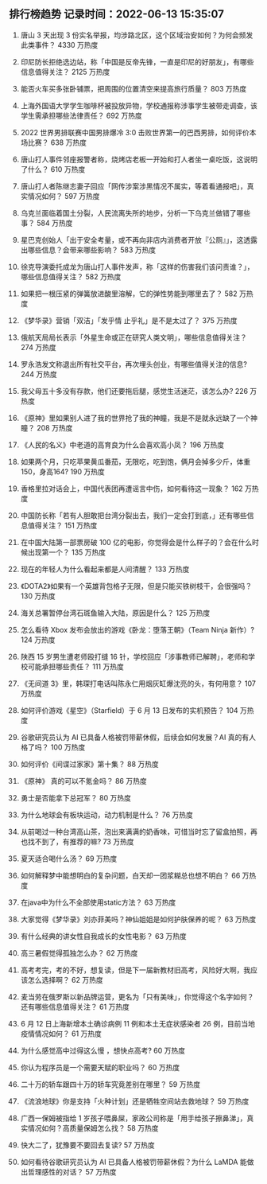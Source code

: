 
## 排行榜趋势 记录时间：2022-06-13 15:35:07
  
  1. 唐山 3 天出现 3 份实名举报，均涉路北区，这个区域治安如何？为何会频发此类事件？ 4330 万热度
    
  2. 印尼防长拒绝选边站，称「中国是反帝先锋，一直是印尼的好朋友」，有哪些信息值得关注？ 2125 万热度
    
  3. 能否火车买多张卧铺票，把周围的位置清空来提高旅行质量？ 803 万热度
    
  4. 上海外国语大学学生咖啡杯被投放异物，学校通报称涉事学生被带走调查，该学生需承担哪些法律责任？ 692 万热度
    
  5. 2022 世界男排联赛中国男排爆冷 3:0 击败世界第一的巴西男排，如何评价本场比赛？ 638 万热度
    
  6. 唐山打人事件邻座报警者称，烧烤店老板一开始和打人者坐一桌吃饭，这说明了什么？ 610 万热度
    
  7. 唐山打人者陈继志妻子回应「网传涉案涉黑情况不属实，等着看通报吧」，真实情况如何？ 597 万热度
    
  8. 乌克兰面临着国土分裂，人民流离失所的地步，分析一下乌克兰做错了哪些事？ 584 万热度
    
  9. 星巴克创始人「出于安全考量，或不再向非店内消费者开放『公厕』」，这透露出哪些信息？会带来哪些影响？ 583 万热度
    
  10. 徐克导演委托成龙为唐山打人事件发声，称「这样的伤害我们该问责谁？」，哪些信息值得关注？ 582 万热度
    
  11. 如果把一根压紧的弹簧放进酸里溶解，它的弹性势能到哪里去了？ 582 万热度
    
  12. 《梦华录》营销「双洁」「发乎情 止乎礼」是不是太过了？ 375 万热度
    
  13. 俄航天局局长表示「外星生命或正在研究人类文明」，哪些信息值得关注？ 274 万热度
    
  14. 罗永浩发文称退出所有社交平台，再次埋头创业，有哪些值得关注的信息? 244 万热度
    
  15. 我父母五十多没有存款，他们还要拖后腿，感觉生活迷茫，该怎么办? 226 万热度
    
  16. 《原神》里如果别人进了我的世界抢了我的神瞳，我是不是就永远缺了一个神瞳？ 208 万热度
    
  17. 《人民的名义》中老道的高育良为什么会喜欢高小凤？ 196 万热度
    
  18. 如果两个月，只吃苹果黄瓜番茄，无限吃，吃到饱，俩月会掉多少斤，体重150，身高164? 190 万热度
    
  19. 香格里拉对话会上，中国代表团再遭谣言中伤，如何看待这一现象？ 162 万热度
    
  20. 中国防长称「若有人胆敢把台湾分裂出去，我们一定会打到底，」还有哪些信息值得关注？ 151 万热度
    
  21. 在中国大陆第一部票房破 100 亿的电影，你觉得会是什么样子的？会在什么时候出现第一个？ 135 万热度
    
  22. 现在的年轻人为什么看起来都是人间清醒？ 133 万热度
    
  23. 《DOTA2》如果有一个英雄背包格子无限，但是只能买铁树枝干，会很强吗？ 130 万热度
    
  24. 海关总署暂停台湾石斑鱼输入大陆，原因是什么？ 125 万热度
    
  25. 怎么看待 Xbox 发布会放出的游戏《卧龙：堕落王朝》（Team Ninja 新作）? 124 万热度
    
  26. 陕西 15 岁男生遭老师殴打缝 16 针，学校回应「涉事教师已解聘」，老师和学校可能承担哪些责任？ 111 万热度
    
  27. 《无间道 3》里，韩琛打电话叫陈永仁用烟灰缸爆沈亮的头，有何用意？ 107 万热度
    
  28. 如何评价游戏《星空》（Starfield）于 6 月 13 日发布的实机预告？ 104 万热度
    
  29. 谷歌研究员认为 AI 已具备人格被罚带薪休假，后续会如何发展？AI 真的有人格了吗？ 100 万热度
    
  30. 如何评价《间谍过家家》第十集？ 88 万热度
    
  31. 《原神》 真的可以不氪金吗？ 86 万热度
    
  32. 勇士是否能拿下总冠军？ 80 万热度
    
  33. 为什么地球会有板块运动，动力机制是什么？ 76 万热度
    
  34. 从前喝过一种台湾高山茶，泡出来满满的奶香味，可惜当时忘了留盒拍照，再也找不到了，有推荐的嘛? 73 万热度
    
  35. 夏天适合喝什么汤？ 69 万热度
    
  36. 如何解释梦中能想明白的复杂问题，白天却一团浆糊总也想不明白？ 66 万热度
    
  37. 在java中为什么不全部使用static方法？ 63 万热度
    
  38. 大家觉得《梦华录》刘亦菲美吗？神仙姐姐是如何护肤保养的呢？ 63 万热度
    
  39. 有什么经典的讲女性自我成长的女性电影？ 63 万热度
    
  40. 高三暑假觉得孤独怎么办？ 62 万热度
    
  41. 高考考完，考的不好，想复读，但是下一届新教材旧高考，风险好大啊，我应该怎么选择啊？ 62 万热度
    
  42. 麦当劳在俄罗斯以新品牌运营，更名为「只有美味」，你觉得这个名字如何？还有哪些信息值得关注？ 61 万热度
    
  43. 6 月 12 日上海新增本土确诊病例 11 例和本土无症状感染者 26 例，目前当地疫情情况如何？ 61 万热度
    
  44. 为什么感觉高中过得这么慢 ，想快点高考? 60 万热度
    
  45. 你认为程序员是一个需要天赋的职业吗？ 60 万热度
    
  46. 二十万的轿车跟四十万的轿车究竟差别在哪里？ 59 万热度
    
  47. 《流浪地球》你是支持「火种计划」还是牺牲空间站去救地球？ 59 万热度
    
  48. 广西一保姆被指给 1 岁孩子喂鼻屎，家政公司称是「用手给孩子擦鼻涕」，真实情况如何？高质量保姆怎么找？ 58 万热度
    
  49. 快大二了，犹豫要不要回去复读? 57 万热度
    
  50. 如何看待谷歌研究员认为 AI 已具备人格被罚带薪休假？为什么 LaMDA 能做出哲理感性的对话？ 57 万热度
    